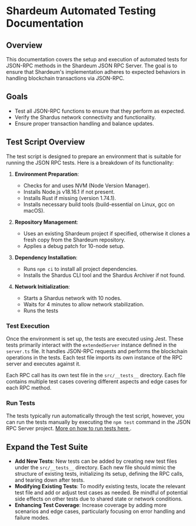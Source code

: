 # Shardeum Automated Testing Documentation

## Overview

This documentation covers the setup and execution of automated tests for JSON-RPC methods in the Shardeum JSON RPC Server. The goal is to ensure that Shardeum's implementation adheres to expected behaviors in handling blockchain transactions via JSON-RPC.

## Goals

- Test all JSON-RPC functions to ensure that they perform as expected.
- Verify the Shardus network connectivity and functionality.
- Ensure proper transaction handling and balance updates.

## Test Script Overview

The test script is designed to prepare an environment that is suitable for running the JSON RPC tests. Here is a breakdown of its functionality:

1. **Environment Preparation**:

   - Checks for and uses NVM (Node Version Manager).
   - Installs Node.js v18.16.1 if not present.
   - Installs Rust if missing (version 1.74.1).
   - Installs necessary build tools (build-essential on Linux, gcc on macOS).

2. **Repository Management**:

   - Uses an existing Shardeum project if specified, otherwise it clones a fresh copy from the Shardeum repository.
   - Applies a debug patch for 10-node setup.

3. **Dependency Installation**:

   - Runs `npm ci` to install all project dependencies.
   - Installs the Shardus CLI tool and the Shardus Archiver if not found.

4. **Network Initialization**:
   - Starts a Shardus network with 10 nodes.
   - Waits for 4 minutes to allow network stabilization.
   - Runs the tests

### Test Execution

Once the environment is set up, the tests are executed using Jest. These tests primarily interact with the `extendedServer` instance defined in the `server.ts` file. It handles JSON-RPC requests and performs the blockchain operations in the tests. Each test file imports its own instance of the RPC server and executes against it.

Each RPC call has its own test file in the `src/__tests__` directory. Each file contains multiple test cases covering different aspects and edge cases for each RPC method.

### Run Tests

The tests typically run automatically through the test script, however, you can run the tests manually by executing the `npm test` command in the JSON RPC Server project. [More on how to run tests here ](https://github.com/shardeum/json-rpc-server/blob/localtest/README.md#running-tests).

## Expand the Test Suite

- **Add New Tests**: New tests can be added by creating new test files under the `src/__tests__` directory. Each new file should mimic the structure of existing tests, initializing its setup, defining the RPC calls, and tearing down after tests.
- **Modifying Existing Tests**: To modify existing tests, locate the relevant test file and add or adjust test cases as needed. Be mindful of potential side effects on other tests due to shared state or network conditions.
- **Enhancing Test Coverage**: Increase coverage by adding more scenarios and edge cases, particularly focusing on error handling and failure modes.
